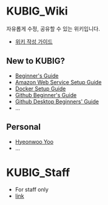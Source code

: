 # KUBIG_Wiki

자유롭게 수정, 공유할 수 있는 위키입니다.

- [위키 작성 가이드](https://github.com/KU-BIG/KUBIG_Wiki/blob/master/wiki_guide.md)

## New to KUBIG?

- [Beginner's Guide](https://github.com/KU-BIG/KUBIG_Wiki/blob/master/new_to_kubig/Beginner's_guide)
- [Amazon Web Service Setup Guide](https://github.com/KU-BIG/KUBIG_Wiki/blob/master/new_to_kubig/AWS_setup_guide)
- [Docker Setup Guide](https://github.com/KU-BIG/KUBIG_Wiki/blob/master/new_to_kubig/Docker_setup_guide)
- [Github Beginner's Guide](https://github.com/KU-BIG/KUBIG_Wiki/blob/master/new_to_kubig/Beginner's_guide)
- [Github Desktop Beginners' Guide](https://github.com/KU-BIG/KUBIG_Wiki/blob/master/new_to_kubig/github_desktop_simple_guide.pdf)
- ...

## Personal

- [Hyeonwoo Yoo](https://github.com/KU-BIG/KUBIG_Wiki/tree/master/personal/hyeonwoo_yoo)
- ...

# KUBIG_Staff 
- For staff only
- [link](https://github.com/hyeon95y/KUBIG_Staff)




